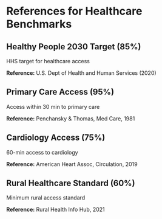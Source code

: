 # References for Healthcare Benchmarks

## Healthy People 2030 Target (85%)
HHS target for healthcare access

**Reference:** U.S. Dept of Health and Human Services (2020)

## Primary Care Access (95%)
Access within 30 min to primary care

**Reference:** Penchansky & Thomas, Med Care, 1981

## Cardiology Access (75%)
60-min access to cardiology

**Reference:** American Heart Assoc, Circulation, 2019

## Rural Healthcare Standard (60%)
Minimum rural access standard

**Reference:** Rural Health Info Hub, 2021


